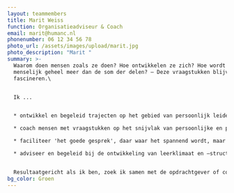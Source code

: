 ```yaml
---
layout: teammembers
title: Marit Weiss
function: Organisatieadviseur & Coach
email: marit@humanc.nl
phonenumber: 06 12 34 56 78
photo_url: /assets/images/upload/marit.jpg
photo_description: "Marit "
summary: >-
  Waarom doen mensen zoals ze doen? Hoe ontwikkelen ze zich? Hoe wordt een
  menselijk geheel meer dan de som der delen? – Deze vraagstukken blijven mij
  fascineren.\


  Ik ...


  * ontwikkel en begeleid trajecten op het gebied van persoonlijk leiderschap en leiderschapsontwikkeling

  * coach mensen met vraagstukken op het snijvlak van persoonlijke en professionele ontwikkeling

  * faciliteer 'het goede gesprek', daar waar het spannend wordt, maar wel uitgesproken mag worden

  * adviseer en begeleid bij de ontwikkeling van leerklimaat en –structuren


  Resultaatgericht als ik ben, zoek ik samen met de opdrachtgever of coachee naar hoe het leereffect het grootst mogelijk kan zijn. Ik ben dan ook erg geïnteresseerd in (wetenschappelijke) inzichten en innovatieve trends op het gebied van psychologie en leren en ontwikkelen in organisaties.
bg_color: Groen
---
```

